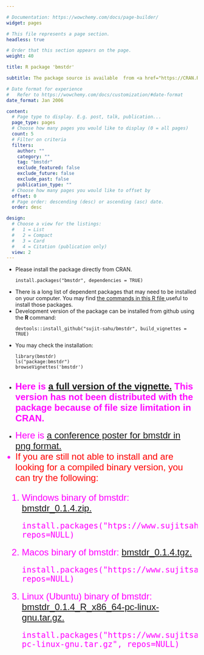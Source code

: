 ```yaml
---

# Documentation: https://wowchemy.com/docs/page-builder/
widget: pages

# This file represents a page section.
headless: true

# Order that this section appears on the page.
weight: 40

title: R package 'bmstdr'

subtitle: The package source is available  from <a href="https://CRAN.R-project.org/package=bmstdr"> CRAN  </a> and <a href="https://github.com/sujit-sahu/bmstdr/"> github.  </a> Here is   <a href="/bmbook/bmstdr-full_vignette.html"> a full version of the vignette.</a>

# Date format for experience
#   Refer to https://wowchemy.com/docs/customization/#date-format
date_format: Jan 2006

content:
  # Page type to display. E.g. post, talk, publication...
  page_type: pages
  # Choose how many pages you would like to display (0 = all pages)
  count: 5
  # Filter on criteria
  filters:
    author: ""
    category: ""
    tag: "bmstdr"
    exclude_featured: false
    exclude_future: false
    exclude_past: false
    publication_type: ""
  # Choose how many pages you would like to offset by
  offset: 0
  # Page order: descending (desc) or ascending (asc) date.
  order: desc

design:
  # Choose a view for the listings:
  #   1 = List
  #   2 = Compact
  #   3 = Card
  #   4 = Citation (publication only)
  view: 2
---
```



<ul>
<li> Please install the package directly from CRAN.

```{r source, echo=TRUE, eval=FALSE}
install.packages("bmstdr", dependencies = TRUE)
```

<li> There is a long list of dependent packages that may need to be installed on your computer. You may find   <a href="/bmbook/install-bmstdr.R"> the commands in this R file </a> useful to install those packages.

<li>  Development version of the package can be installed from github using the <b> R </b> command:

```{r source, echo=TRUE, eval=FALSE}
devtools::install_github("sujit-sahu/bmstdr", build_vignettes = TRUE)
```

<li> You may check the installation:

```{r source, echo=TRUE, eval=FALSE}
library(bmstdr)
ls("package:bmstdr")
browseVignettes('bmstdr')
```

<li>
<h2>
<font color="#FF00FF" face="arial" size="5"> Here is   <a href="/bmbook/bmstdr-full_vignette.html"> a full version of the vignette.</a> This version has not been distributed with the package because of file size limitation in CRAN.</a> </font>
</h2>

<li>
<font color="#FF00FF" face="arial" size="5"> Here is   <a href="/bmbook/bmstdr_poster.png"> a conference poster for bmstdr in png format.</a>
</li>
<li> <font color="#FF0000" face="arial" size="5"> If you are still not able to install and are looking for a compiled binary version, you can try the following: </font>
</ul>

<ol>
<li> Windows binary of bmstdr:   <a href="/bmbook/bmstdr_0.1.4.zip">  bmstdr_0.1.4.zip. </a>

```{r win, echo=TRUE, eval=FALSE}
install.packages("htps://www.sujitsahu.com/bmbook/bmstdr_0.1.4.zip", repos=NULL)
```

<li> Macos binary of bmstdr:  <a href="https://www.sujitsahu.com/bmbook/bmstdr_0.1.4.tgz">  bmstdr_0.1.4.tgz. </a>


```{r mac, echo=TRUE, eval=FALSE}
install.packages("https://www.sujitsahu.com/bmbook/bmstdr_0.1.4.tgz", repos=NULL)
```

<li> Linux (Ubuntu) binary of bmstdr:
<a href="bmstdr_0.1.4_R_x86_64-pc-linux-gnu.tar.gz"> bmstdr_0.1.4_R_x86_64-pc-linux-gnu.tar.gz.  </a>


```{r linux, echo=TRUE, eval=FALSE}
install.packages("https://www.sujitsahu.com/bmbook/bmstdr_0.1.4_R_x86_64-pc-linux-gnu.tar.gz", repos=NULL)
```

</ol>


